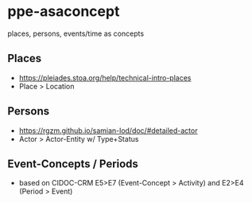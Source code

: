 # ppe-asaconcept

places, persons, events/time as concepts

## Places

* https://pleiades.stoa.org/help/technical-intro-places
* Place > Location

## Persons

* https://rgzm.github.io/samian-lod/doc/#detailed-actor
* Actor > Actor-Entity w/ Type+Status

## Event-Concepts / Periods

* based on CIDOC-CRM E5>E7 (Event-Concept > Activity) and E2>E4 (Period > Event)
